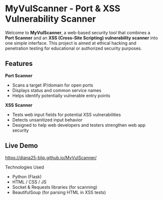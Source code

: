 # MyVulScanner - Port & XSS Vulnerability Scanner

Welcome to **MyVulScanner**, a web-based security tool that combines a **Port Scanner** and an **XSS (Cross-Site Scripting) vulnerability scanner** into one simple interface. This project is aimed at ethical hacking and penetration testing for educational or authorized security purposes.

## Features

**Port Scanner**
  - Scans a target IP/domain for open ports
  - Displays status and common service names
  - Helps identify potentially vulnerable entry points

  **XSS Scanner**
  - Tests web input fields for potential XSS vulnerabilities
  - Detects unsanitized input behavior
  - Designed to help web developers and testers strengthen web app security

##  Live Demo
https://diana25-blip.github.io/MyVulScanner/

 Technologies Used

- Python (Flask)
- HTML / CSS / JS
- Socket & Requests libraries (for scanning)
- BeautifulSoup (for parsing HTML in XSS tests)


